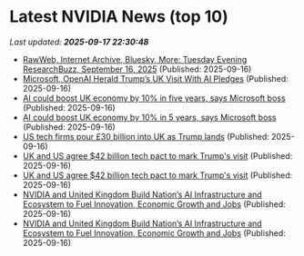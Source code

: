 # Latest NVIDIA News (top 10)
_Last updated: **2025-09-17 22:30:48**_

- [RawWeb, Internet Archive, Bluesky, More: Tuesday Evening ResearchBuzz, September 16, 2025](https://researchbuzz.me/2025/09/16/rawweb-internet-archive-bluesky-more-tuesday-evening-researchbuzz-september-16-2025/) (Published: 2025-09-16)
- [Microsoft, OpenAI Herald Trump’s UK Visit With AI Pledges](https://financialpost.com/pmn/business-pmn/microsoft-openai-herald-trumps-uk-visit-with-ai-pledges) (Published: 2025-09-16)
- [AI could boost UK economy by 10% in five years, says Microsoft boss](https://www.bbc.com/news/articles/c7016ljre03o) (Published: 2025-09-16)
- [AI could boost UK economy by 10% in 5 years, says Microsoft boss](https://www.bbc.co.uk/news/articles/c7016ljre03o) (Published: 2025-09-16)
- [US tech firms pour £30 billion into UK as Trump lands](https://www.politico.eu/article/us-tech-companies-uk-donald-trump-state-visit-openai-nscale-nvidia-stargate/) (Published: 2025-09-16)
- [UK and US agree $42 billion tech pact to mark Trump's visit](https://finance.yahoo.com/news/uk-us-agree-42-billion-213452213.html) (Published: 2025-09-16)
- [UK and US agree $42 billion tech pact to mark Trump's visit](https://www.channelnewsasia.com/business/uk-and-us-agree-42-billion-tech-pact-mark-trumps-visit-5352911) (Published: 2025-09-16)
- [NVIDIA and United Kingdom Build Nation’s AI Infrastructure and Ecosystem to Fuel Innovation, Economic Growth and Jobs](https://nvidianews.nvidia.com/news/nvidia-and-united-kingdom-build-nations-ai-infrastructure-and-ecosystem-to-fuel-innovation-economic-growth-and-jobs) (Published: 2025-09-16)
- [NVIDIA and United Kingdom Build Nation’s AI Infrastructure and Ecosystem to Fuel Innovation, Economic Growth and Jobs](https://www.globenewswire.com/news-release/2025/09/16/3151294/0/en/NVIDIA-and-United-Kingdom-Build-Nation-s-AI-Infrastructure-and-Ecosystem-to-Fuel-Innovation-Economic-Growth-and-Jobs.html) (Published: 2025-09-16)
